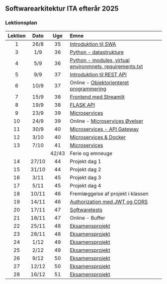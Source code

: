 ## Softwarearkitektur ITA efterår 2025

### Lektionsplan


| Lektion |   Dato   |  Uge  | Emne                                                                                               |
|:-------:|:--------:|:-----:|:---------------------------------------------------------------------------------------------------|
|    1    |   26/8   |  35   | [Introduktion til SWA](materialer/intro1/py_intro_1.md)                                           |
|    3    |   1/9    |  36   | [Python - datastrukture](materialer/intro2/py_intro_2.md)                                         |
|    4    |   5/9    |  36   | [Python - modules, virtual environmnets, requirements.txt](materialer/intro3/py_intro_3.md)      |
|    5    |   9/9    |  37   | [Introduktion til REST API](materialer/restapi1/introduktion_til_rest_api.md)                     |
|    6    |  10/9    |  37   | Online - [Objektorienteret programmering](materialer/oop1/oop_1.md)                                |
|    7    |  15/9    |  38   | [Frontend med Streamlit](materialer/frontend/frontend.md)                                         |
|    8    |  19/9    |  38   | [FLASK API](materialer/restapi2/flask.md)                                                         |
|    9    |  23/9    |  39   | [Microservices](materialer/microservices1/microservices_1.md)                         |
|   10    |  24/9    |  39   | Online - [Microservices Øvelser](materialer/microservices_ex/microservices_ex.md)                     |
|   11    |  30/9    |  40   | [Microservices - API Gateway](materialer/microservice2/microservices_2.md)                                   |
|   12    |  3/10    |  40   | [Microservices & Docker](materialer/microservices_3/microservice_3.md)                                    |
|   13    |  7/10    |  41   | [Microservices]()           |
|         |          | 42/43 | Ferie og emneuge                                                                                  |
|   14    |  27/10   |  44   | Projekt dag 1                                                                                      |
|   15    |  31/10   |  44   | Projekt dag 2                                                                                      |
|   16    |  3/11    |  45   | Projekt dag 3                                                                                      |
|   17    |  5/11    |  45   | Projekt dag 4                                                            |
|   18    |  10/11   |  46   | Fremlæggelse af projekt i klassen                                                 |
|   19    |  14/11   |  46   | [Authorization med JWT og CORS](lessons/ses10.md)                                                   |
|   20    |  17/11   |  47   | [Softwaretests](materialer/tests1/testing_1.md)                                                  |
|   21    |  18/11   |  47   | Online - Buffer                                                          |
|   22    |  25/11   |  48   | [Eksamensprojekt](lessons/ses10.md)                                                               |
|   23    |  28/11   |  48   | [Eksamensprojekt](lessons/ses10.md)                                                               |
|   24    |  1/12    |  49   | [Eksamensprojekt](lessons/ses10.md)                                                               |
|   25    |  2/12    |  49   | [Eksamensprojekt](lessons/ses10.md)                                                               |
|   26    |  9/12    |  50   | [Eksamensprojekt](lessons/ses10.md)                                                               |
|   27    |  12/12   |  50   | [Eksamensprojekt](lessons/ses10.md)                                                               |
|   28    |  16/12   |  51   | [Eksamensprojekt](lessons/ses10.md)                                                               |



<!--

[RAG arkitektur og vector databaser (Retrieve)](materialer/rag1/rag1.md) 
[RAG arkitektur - Augment & Generate](materialer/rag2/rag2.md)

|    2    |   27/8   |  35   | AFLYST                                                                                          |

## Om faget
* [Læs mere om faget her](formalia/about_this_elective.md)


* [Requests module analyse](materialer/requests_module/requests.md)
* [Linux OS](materialer/docker1/docker_1.md) 
* [Docker](materialer/docker2/docker_2.md) 
* [Docker Volumes, Docker Compose, environment variables](materialer/docker3/docker_3.md)
-->
